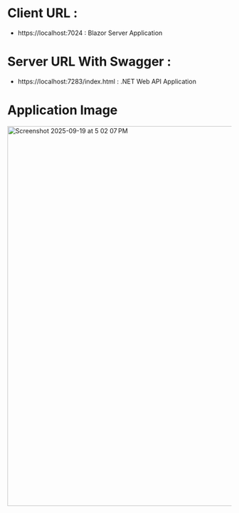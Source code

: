# Client URL : 
  -  https://localhost:7024  : Blazor Server Application 

# Server URL With Swagger :
  -  https://localhost:7283/index.html  : .NET Web API Application

# Application Image
<img width="1464" height="853" alt="Screenshot 2025-09-19 at 5 02 07 PM" src="https://github.com/user-attachments/assets/80d02535-25b9-4c29-866a-9c0ad90c73f9" />
